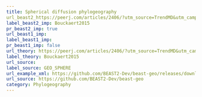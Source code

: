 ```yaml
---
title: Spherical diffusion phylogeography
url_beast2_https://peerj.com/articles/2406/?utm_source=TrendMD&utm_campaign=PeerJ_TrendMD_1&utm_medium=TrendMD
label_beast2_imp: Bouckaert2015
pr_beast2_imp: true
url_beast1_imp: 
label_beast1_imp: 
pr_beast1_imp: false
url_theory: https://peerj.com/articles/2406/?utm_source=TrendMD&utm_campaign=PeerJ_TrendMD_1&utm_medium=TrendMD
label_theory: Bouckaert2015
url_source: 
label_source: GEO_SPHERE
url_example_xml: https://github.com/BEAST2-Dev/beast-geo/releases/download/v1.1.0/phylogeography_s.0.1.2.pdf
url_source: https://github.com/BEAST2-Dev/beast-geo
category: Phylogeography
---
```

